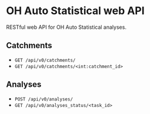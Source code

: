 OH Auto Statistical web API
===========================

RESTful web API for OH Auto Statistical analyses.

Catchments
----------

 - `GET /api/v0/catchments/`
 - `GET /api/v0/catchments/<int:catchment_id>`

Analyses
--------

 - `POST /api/v0/analyses/`
 - `GET /api/v0/analyses_status/<task_id>`
